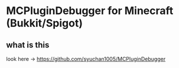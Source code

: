 # MCPluginDebugger for Minecraft (Bukkit/Spigot)
## what is this
look here -> https://github.com/syuchan1005/MCPluginDebugger